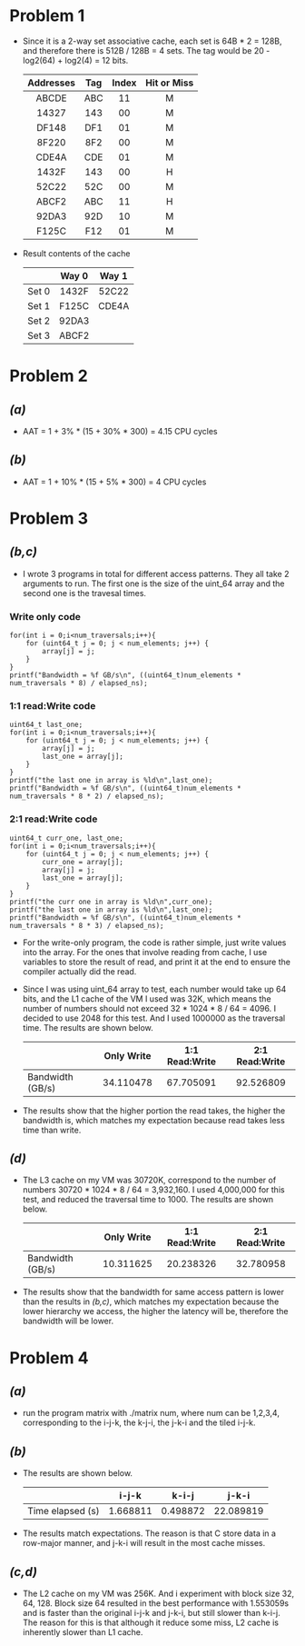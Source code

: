 # Problem 1

- Since it is a 2-way set associative cache, each set is 64B * 2 = 128B, and therefore there is 512B / 128B = 4 sets. The tag would be 20 - log2(64) + log2(4) = 12 bits.

    | Addresses | Tag | Index |Hit or Miss |
    | :----: | :----: | :----: | :----: |
    | ABCDE | ABC | 11 | M |
    | 14327 | 143 | 00 | M |
    | DF148 | DF1 | 01 | M |
    | 8F220 | 8F2 | 00 | M |
    | CDE4A | CDE | 01 | M |
    | 1432F | 143 | 00 | H |
    | 52C22 | 52C | 00 | M |
    | ABCF2 | ABC | 11 | H |
    | 92DA3 | 92D | 10 | M |
    | F125C | F12 | 01 | M |

- Result contents of the cache

    |  | Way 0 | Way 1|
    |:--- | :----: | :----:|
    | Set 0| 1432F | 52C22 |
    | Set 1| F125C | CDE4A |
    | Set 2| 92DA3 |  |
    | Set 3| ABCF2 |  |

# Problem 2

## *(a)*

- AAT = 1 + 3% * (15 + 30% * 300) = 4.15 CPU cycles

## *(b)*

- AAT = 1 + 10% * (15 + 5% * 300) = 4 CPU cycles


# Problem 3

## *(b,c)*

- I wrote 3 programs in total for different access patterns. They all take 2 arguments to run. The first one is the size of the uint_64 array and the second one is the travesal times. 

### Write only code

```
for(int i = 0;i<num_traversals;i++){
    for (uint64_t j = 0; j < num_elements; j++) {
        array[j] = j;
    }
}
printf("Bandwidth = %f GB/s\n", ((uint64_t)num_elements * num_traversals * 8) / elapsed_ns);
```

### 1:1 read:Write code

```
uint64_t last_one;
for(int i = 0;i<num_traversals;i++){
    for (uint64_t j = 0; j < num_elements; j++) {
        array[j] = j;
        last_one = array[j];
    }
}
printf("the last one in array is %ld\n",last_one);
printf("Bandwidth = %f GB/s\n", ((uint64_t)num_elements * num_traversals * 8 * 2) / elapsed_ns);
```

### 2:1 read:Write code

``` 
uint64_t curr_one, last_one;
for(int i = 0;i<num_traversals;i++){
    for (uint64_t j = 0; j < num_elements; j++) {
        curr_one = array[j];
        array[j] = j;
        last_one = array[j];
    }
}
printf("the curr one in array is %ld\n",curr_one);
printf("the last one in array is %ld\n",last_one);
printf("Bandwidth = %f GB/s\n", ((uint64_t)num_elements * num_traversals * 8 * 3) / elapsed_ns);
```

- For the write-only program, the code is rather simple, just write values into the array. For the ones that involve reading from cache, I use variables to store the result of read, and print it at the end to ensure the compiler actually did the read.

- Since I was using uint_64 array to test, each number would take up 64 bits, and the L1 cache of the VM I used was 32K, which means the number of numbers should not exceed 32 * 1024 * 8 / 64 = 4096. I decided to use 2048 for this test. And I used 1000000 as the traversal time. The results are shown below.


    |  | Only Write | 1:1 Read:Write | 2:1 Read:Write |
    |:--- | :----: | :----: | :----: |
    | Bandwidth (GB/s) | 34.110478 | 67.705091 | 92.526809 |

- The results show that the higher portion the read takes, the higher the bandwidth is, which matches my expectation because read takes less time than write.

## *(d)*

- The L3 cache on my VM was 30720K, correspond to the number of numbers 30720 * 1024 * 8 / 64 = 3,932,160. I used 4,000,000 for this test, and reduced the traversal time to 1000. The results are shown below.

    |  | Only Write | 1:1 Read:Write | 2:1 Read:Write |
    |:--- | :----: | :----: | :----: |
    | Bandwidth (GB/s) | 10.311625 | 20.238326 | 32.780958 |

- The results show that the bandwidth for same access pattern is lower than the results in *(b,c)*, which matches my expectation because the lower hierarchy we access, the higher the latency will be, therefore the bandwidth will be lower.

# Problem 4

## *(a)*

- run the program matrix with ./matrix num, where num can be 1,2,3,4, corresponding to the i-j-k, the k-j-i, the j-k-i and the tiled i-j-k.

## *(b)*

- The results are shown below.

    |  | i-j-k | k-i-j | j-k-i |
    |:--- | :----: | :----: | :----: |
    | Time elapsed (s) | 1.668811 | 0.498872 | 22.089819 |
    
- The results match expectations. The reason is that C store data in a row-major manner, and j-k-i will result in the most cache misses.

## *(c,d)*

- The L2 cache on my VM was 256K. And i experiment with block size 32, 64, 128. Block size 64 resulted in the best performance with 1.553059s and is faster than the original i-j-k and j-k-i, but still slower than k-i-j. The reason for this is that although it reduce some miss, L2 cache is inherently slower than L1 cache.